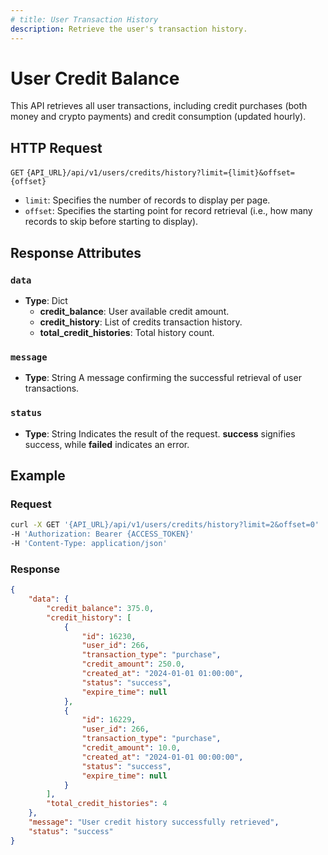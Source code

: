 ```yaml
---
# title: User Transaction History
description: Retrieve the user's transaction history.
---
```


# User Credit Balance

This API retrieves all user transactions, including 
credit purchases (both money and crypto payments) and 
credit consumption (updated hourly).

## HTTP Request

`GET` `{API_URL}/api/v1/users/credits/history?limit={limit}&offset={offset}`
  - `limit`: Specifies the number of records to display per page.
  - `offset`: Specifies the starting point for record retrieval (i.e., how many records to skip before starting to display).

## Response Attributes

### `data`

- **Type**: Dict
  - **credit_balance**: User available credit amount.
  - **credit_history**: List of credits transaction history.
  - **total_credit_histories**: Total history count.

### `message`

- **Type**: String
  A message confirming the successful retrieval of user transactions.

### `status`

- **Type**: String
  Indicates the result of the request.
  **success** signifies success, while **failed** indicates an error.

## Example

### Request

```bash
curl -X GET '{API_URL}/api/v1/users/credits/history?limit=2&offset=0'
-H 'Authorization: Bearer {ACCESS_TOKEN}'
-H 'Content-Type: application/json'
```

### Response

```json
{
    "data": {
        "credit_balance": 375.0,
        "credit_history": [
            {
                "id": 16230,
                "user_id": 266,
                "transaction_type": "purchase",
                "credit_amount": 250.0,
                "created_at": "2024-01-01 01:00:00",
                "status": "success",
                "expire_time": null
            },
            {
                "id": 16229,
                "user_id": 266,
                "transaction_type": "purchase",
                "credit_amount": 10.0,
                "created_at": "2024-01-01 00:00:00",
                "status": "success",
                "expire_time": null
            }
        ],
        "total_credit_histories": 4
    },
    "message": "User credit history successfully retrieved",
    "status": "success"
}
```


